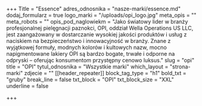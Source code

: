 +++
Title = "Essence"
adres_odnosnika = "nasze-marki/essence.md"
dodaj_formularz = true
logo_marki = "/uploads/opi_logo.jpg"
meta_opis = ""
meta_robots = ""
opis_pod_naglowiekm = "Jako światowy lider w branży profesjonalnej pielęgnacji paznokci, OPI, oddział Wella Operations US LLC, jest zaangażowany w dostarczanie wysokiej jakości produktów i usług z naciskiem na bezpieczeństwo i innowacyjność w branży. Znane z wyjątkowej formuły, modnych kolorów i kultowych nazw, mocno napigmentowane lakiery OPI są bardzo bogate, trwałe i odporne na odpryski – oferując konsumentom przystępny cenowo luksus."
slug = "opi"
title = "OPI"
tytul_odnosnika = "Wszystkie marki"
which_layout = "strona-marki"
zdjecie = ""
[[header_repeater]]
block_tag_type = "h1"
bold_txt = "gruby"
break_line = false
txt_block = "OPI"
txt_block_size = "XXL"
underline = false

+++
